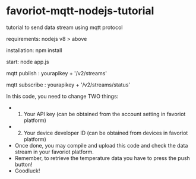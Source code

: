 # favoriot-mqtt-nodejs-tutorial
tutorial to send data stream using mqtt protocol

requirements: 
  nodejs v8 > above

installation:
  npm install

start:
  node app.js
  
mqtt publish : yourapikey + '/v2/streams'

mqtt subscribe : yourapikey + '/v2/streams/status'
  
In this code, you need to change TWO things:
 *    1. Your API key (can be obtained from the account setting in favoriot platform)
 *    2. Your device developer ID (can be obtained from devices in favoriot platform)
 * Once done, you may compile and upload this code and check the data stream in your favoriot platform.
 * Remember, to retrieve the temperature data you have to press the push button!
 * Goodluck!
 
